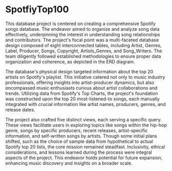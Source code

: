 # SpotfiyTop100
This database project is centered on creating a comprehensive Spotify songs database. The endeavor aimed to organize and analyze song data effectively, underpinning the interest in understanding song relationships and contributors. The project's focal point was a multi-faceted database design composed of eight interconnected tables, including Artist, Genres, Label, Producer, Songs, Copyright, Artists_Genres, and Song_Writers. The team diligently followed established methodologies to ensure proper data organization and coherence, as depicted in the ERD diagram.

The database's physical design targeted information about the top 20 artists on Spotify's playlist. This initiative catered not only to music industry professionals, offering insights into artist-producer dynamics, but also encompassed music enthusiasts curious about artist collaborations and trends. Utilizing data from Spotify's Top Charts, the project's foundation was constructed upon the top 20 most-listened-to songs, each manually integrated with crucial information like artist names, producers, genres, and release dates.

The project also crafted five distinct views, each serving a specific query. These views facilitate users in exploring topics like songs within the hip-hop genre, songs by specific producers, recent releases, artist-specific information, and self-written songs by artists. Though some initial plans shifted, such as the choice of sample data from hypothetical to actual Spotify top 20 lists, the core mission remained steadfast. Inclusivity, ethical considerations, and lessons learned during the process were integral aspects of the project. This endeavor holds potential for future expansion, enhancing music discovery and insights on a broader scale.

